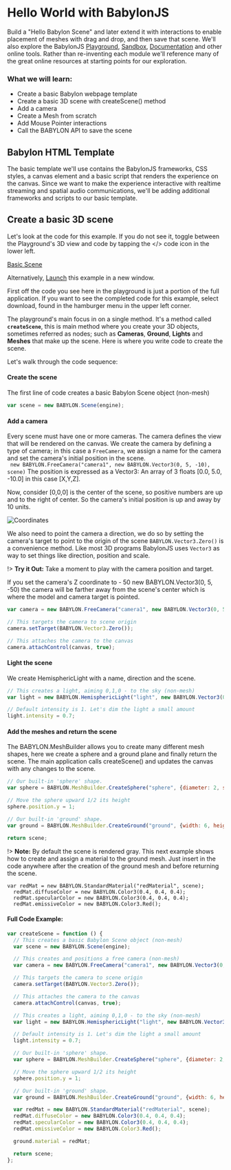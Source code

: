 # Hello World with BabylonJS 

Build a "Hello Babylon Scene" and later extend it with interactions to enable placement of meshes with drag and drop, and then save that scene.  We'll also explore the BabylonJS [Playground](https://playground.babylonjs.com/#5883JJ), [Sandbox](https://sandbox.babylonjs.com), [Documentation](https://doc.babylonjs.com) and other online tools. Rather than re-inventing each module we'll reference many of the great online resources at starting points for our exploration.  

### What we will learn:
 - Create a basic Babylon webpage template
 - Create a basic 3D scene with createScene() method
 - Add a camera
 - Create a Mesh from scratch
 - Add Mouse Pointer interactions 
 - Call the BABYLON API to save the scene

## Babylon HTML Template

The basic template we'll use contains the BabylonJS frameworks, CSS styles, a canvas element and a basic script that renders the experience on the canvas.  Since we want to make the experience interactive with realtime streaming and spatial audio communications, we'll be adding additional frameworks and scripts to our basic template.

<!-- [basic-html-template](basic-html-template.md ':include') -->

## Create a basic 3D scene
Let's look at the code for this example. If you do not see it, toggle between the Playground's 3D view and code by tapping the </> code icon in the lower left. 

[Basic Scene](https://playground.babylonjs.com/#5883JJ ':include :type=iframe width=100% height=800px')

Alternatively, [Launch](https://playground.babylonjs.com/#5883JJ) this example in a new window. 

 
First off the code you see here in the playground is just a portion of the full application. If you want to see the completed code for this example, select download, found in the hamburger menu in the upper left corner.

The playground's main focus in on a single method. It's a method called **``createScene``**, this is main method where you create your 3D objects, sometimes referred as nodes; such as **Cameras**, **Ground**, **Lights** and **Meshes** that make up the scene.  Here is where you write code to create the scene. 

Let's walk through the code sequence:

#### Create the scene
 The first line of code creates a basic Babylon Scene object (non-mesh)

```js
var scene = new BABYLON.Scene(engine);
```
#### Add a camera
 Every scene must have one or more cameras. The camera defines the view that will be rendered on the canvas. We create the camera by defining a type of camera; in this case a ``FreeCamera``, we assign a name for the camera and set the camera's initial position in the scene.  
  ``` new BABYLON.FreeCamera("camera1", new BABYLON.Vector3(0, 5, -10), scene)``` The position is expressed as a Vector3: An array of 3 floats  [0.0, 5.0, -10.0] in this case [X,Y,Z].

Now, consider [0,0,0] is the center of the scene, so positive numbers are up and to the right of center. So the camera's initial position is up and away by 10 units. 

![Coordinates](../../content/assets/xyz.jpg)

 We also need to point the camera a direction, we do so by setting the camera's target to point to the origin of the scene ```BABYLON.Vector3.Zero()``` is a convenience method. Like most  3D programs BabylonJS uses ```Vector3``` as way to set things like direction, position and scale.  
 
!> **Try it Out:**  Take a moment to play with the camera position and target. 

If you set the camera's Z coordinate to - 50  new BABYLON.Vector3(0, 5, -50) the camera will be farther away from the scene's center which is where the model and camera target is pointed.


```js
var camera = new BABYLON.FreeCamera("camera1", new BABYLON.Vector3(0, 5, -50), scene);

// This targets the camera to scene origin
camera.setTarget(BABYLON.Vector3.Zero());

// This attaches the camera to the canvas
camera.attachControl(canvas, true); 
```

#### Light the scene
We create HemisphericLight with a name, direction and the scene.

```js
// This creates a light, aiming 0,1,0 - to the sky (non-mesh)
var light = new BABYLON.HemisphericLight("light", new BABYLON.Vector3(0, 1, 0), scene);

// Default intensity is 1. Let's dim the light a small amount
light.intensity = 0.7;
```
#### Add the meshes and return the scene
The BABYLON.MeshBuilder allows you to create many different mesh shapes, here we create a sphere and a ground plane and finally return the scene.  The main application calls createScene() and updates the canvas with any changes to the scene.

```js
// Our built-in 'sphere' shape.
var sphere = BABYLON.MeshBuilder.CreateSphere("sphere", {diameter: 2, segments: 32}, scene);

// Move the sphere upward 1/2 its height
sphere.position.y = 1;

// Our built-in 'ground' shape.
var ground = BABYLON.MeshBuilder.CreateGround("ground", {width: 6, height: 6}, scene);

return scene;

```
!> **Note:**  By default the scene is rendered gray. This next example shows how to create and assign a material to the ground mesh. Just insert in the code anywhere after the creation of the ground mesh and before returning the scene.
 
``` 
var redMat = new BABYLON.StandardMaterial("redMaterial", scene);
  redMat.diffuseColor = new BABYLON.Color3(0.4, 0.4, 0.4);
  redMat.specularColor = new BABYLON.Color3(0.4, 0.4, 0.4);
  redMat.emissiveColor = new BABYLON.Color3.Red();
  ```

#### Full Code Example:
```js
var createScene = function () {
  // This creates a basic Babylon Scene object (non-mesh)
  var scene = new BABYLON.Scene(engine);

  // This creates and positions a free camera (non-mesh)
  var camera = new BABYLON.FreeCamera("camera1", new BABYLON.Vector3(0, 5, -10), scene);

  // This targets the camera to scene origin
  camera.setTarget(BABYLON.Vector3.Zero());

  // This attaches the camera to the canvas
  camera.attachControl(canvas, true);

  // This creates a light, aiming 0,1,0 - to the sky (non-mesh)
  var light = new BABYLON.HemisphericLight("light", new BABYLON.Vector3(0, 1, 0), scene);

  // Default intensity is 1. Let's dim the light a small amount
  light.intensity = 0.7;

  // Our built-in 'sphere' shape.
  var sphere = BABYLON.MeshBuilder.CreateSphere("sphere", {diameter: 2, segments: 32}, scene);

  // Move the sphere upward 1/2 its height
  sphere.position.y = 1;

  // Our built-in 'ground' shape.
  var ground = BABYLON.MeshBuilder.CreateGround("ground", {width: 6, height: 6}, scene);

  var redMat = new BABYLON.StandardMaterial("redMaterial", scene);
  redMat.diffuseColor = new BABYLON.Color3(0.4, 0.4, 0.4);
  redMat.specularColor = new BABYLON.Color3(0.4, 0.4, 0.4);
  redMat.emissiveColor = new BABYLON.Color3.Red();

  ground.material = redMat;

  return scene;
};

```